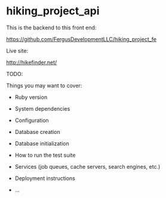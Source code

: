 # hiking_project_api

This is the backend to this front end:

https://github.com/FergusDevelopmentLLC/hiking_project_fe

Live site:

http://hikefinder.net/

TODO: 

Things you may want to cover:

* Ruby version

* System dependencies

* Configuration

* Database creation

* Database initialization

* How to run the test suite

* Services (job queues, cache servers, search engines, etc.)

* Deployment instructions

* ...
